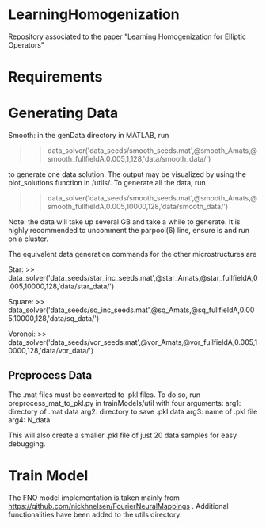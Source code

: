 # LearningHomogenization
Repository associated to the paper "Learning Homogenization for Elliptic Operators"


# Requirements


# Generating Data

Smooth: in the genData directory in MATLAB, run 

>> data_solver('data_seeds/smooth_seeds.mat',@smooth_Amats,@smooth_fullfieldA,0.005,1,128,'data/smooth_data/')


to generate one data solution. The output may be visualized by using the plot_solutions function in /utils/. To generate all the data, run 

>> data_solver('data_seeds/smooth_seeds.mat',@smooth_Amats,@smooth_fullfieldA,0.005,10000,128,'data/smooth_data/')

Note: the data will take up several GB and take a while to generate. It is highly recommended to uncomment the parpool(6) line, ensure <for> is <parfor> and run on a cluster.

The equivalent data generation commands for the other microstructures are

Star: >> data_solver('data_seeds/star_inc_seeds.mat',@star_Amats,@star_fullfieldA,0.005,10000,128,'data/star_data/')

Square: >> data_solver('data_seeds/sq_inc_seeds.mat',@sq_Amats,@sq_fullfieldA,0.005,10000,128,'data/sq_data/')

Voronoi: >> data_solver('data_seeds/vor_seeds.mat',@vor_Amats,@vor_fullfieldA,0.005,10000,128,'data/vor_data/')

## Preprocess Data
The .mat files must be converted to .pkl files. To do so, run preprocess_mat_to_pkl.py in trainModels/util
with four arguments: 
arg1: directory of .mat data
arg2: directory to save .pkl data
arg3: name of .pkl file
arg4: N_data

This will also create a smaller .pkl file of just 20 data samples for easy debugging. 

# Train Model

The FNO model implementation is taken mainly from https://github.com/nickhnelsen/FourierNeuralMappings . Additional functionalities have been added to the utils directory. 

